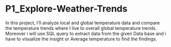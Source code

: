 # P1_Explore-Weather-Trends
In this project, I'll analyze local and global temperature data and compare the temperature trends where I live to overall global temperature trends. Moreover i will use SQL query to extract data from the given Data base and i have to visualize the insight or Average temperature to find the findings.
